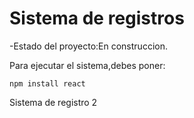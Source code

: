 <h1>Sistema de registros</h1>

-Estado del proyecto:En construccion.

Para ejecutar el sistema,debes poner:

```npm install react```

Sistema de registro 2
